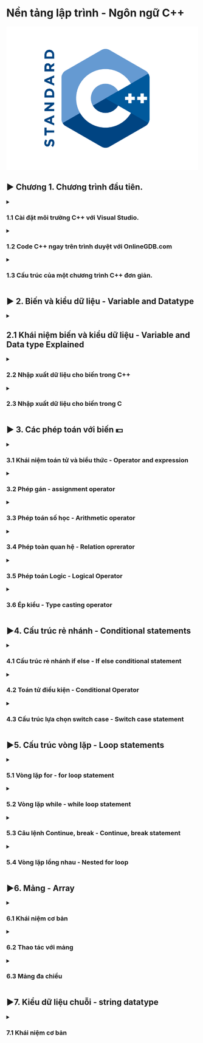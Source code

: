 # Nền tảng lập trình - Ngôn ngữ C++
![Alt text](image.png)

## ▶ Chương 1. Chương trình đầu tiên.

<details>
<summary>
<h3>1.1 Cài đặt môi trường C++ với Visual Studio.</h3>
</summary>
- Cài đặt Visual Studio (bản đầy đủ hơn so với VScode).
- Chọn tích vào mục: "Desktop development with C++". Cài luôn cả môi trường C++. Tiếp tục và Install.

    ### Cách tạo project mới.

    - Create new project
    - Empty project
    - Project name - Location - Solution 
    - Thêm chương trình vào phần Source file
    - Viết code 
    - Debuger 
    - Tạo thêm project trong Solution để làm việc
</details>

<details>
<summary>
<h3>1.2 Code C++ ngay trên trình duyệt với OnlineGDB.com</h3>
</summary>

- Nếu máy của bạn cấu hình yếu và không thể chạy Visual Studio hoặc VScode 
- Bạn có thể code trên trình duyệt web: OnlineGDb.com
- Với giao diện vừa đủ dùng
- Có thể lưu lại, qua tài khoản.
</details>

<details>
<summary>
<h3>1.3 Cấu trúc của một chương trình C++ đơn giản.</h3>
</summary>
- Sau khi cài đặt IDE thì bắt đàu viết code.

<h4>Tổng quan của 1 chương trình C++.</h4>

```C++
// Thư viện: liệt kê thư viện chứa các hàm sẽ dùng trong chương trình.
// input output stream: Luồng vào ra của chương trình
#include <iostream>

// thành phần bắt buộc của chương trình - hay là chương trình chính
int main() 
{
    // Nội dung chương trình: là các câu lệnh (statement or Instruction)
    /*  
    *   "std::cout<<" : đây là cú pháp(Syntax) của 1 *   câu lệnh. cần ghi nhớ thuộc lòng.
    *   "std" (standard library): là tên bộ chức năng thư viện chuẩn có sẵ trong ngôn ngữ C++
    *   "cout" (character out) là một hàm cụ thể
    *   Có thể hiểu công cụ "cout" nằm trong bộ công cụ std.
    *   "::" và "<<" là kí hiệu để dùng công cụ
    *   "\n" là kí hiệu xuống dòng
    */
    std::cout << "Hello world!\n";
   

    /*
    *   Lệnh này là trả về giá trị cho hàm main 
    *   Không có cũng ko lỗi, nhưng CẦN PHẢI CÓ để đảm bảo cấu trúc của chương trình
    */
    return 0;
    
}
```
Muốn bỏ qua dòng "std::" thì thêm lệnh này sau khi nhập tất cả các thư viện
```c++
// Dây là cú pháp thêm thư viện, có thể kết thúc bằng dấu ";" nhưng đó là thừa và ko cần thiêt 
#include <iostream>; 

// chú ý đây là 1 lệnh, khỏng phải hàm, biến,...phải có dấu ";"
using namespace std; 
```
</details>





## ▶ 2. Biến và kiểu dữ liệu - Variable and Datatype
<details>
  <summary>
    <h2>2.1 Khái niệm biến và kiểu dữ liệu - Variable and Data type Explained </h2>
  </summary>
  <h3>Biến là:</h3>
  - Đối tượng chiếm một vùng nhớ xác định
  - Dùng để lưu trữ giá trị nào đó
  <h3>Variable Explained:</h3>
  - abc
  <h3>Kiểu dữ liệu là:</h3>
  - Tập hợp của các loại giá trị mà có thể khởi tạo cho một biến 
  <h3>Data type exlained:</h3>
  - abc
</details>




<details>
  <summary>
    <h3>2.2 Nhập xuất dữ liệu cho biến trong C++</h3>
  </summary>
  Luồng dữ liệu vào và ra trong C++:
  gồm có các kiểu sau:

  - Số (nguyên, thực) trên 1 dòng, kết thúc bằng phím "space" hoặc "enter"

  - Kí tự, chuỗi kí tự, trên 1 dòng, kết thúc bằng phím "space" hoặc "enter"
  
  <h4> Lưu ý: </h4>  
  
  - Chuỗi kí tự có dấu cách "space" (dùng thêm thư viện string ); 
  
  - Dùng câu lệnh: 
  
  ```C++
  getline(cin,bien_string);
  ```
  - Nếu trước đó đã nhập gì đó bằng lệnh "cin" và bấm enter thì trong bộ nhớ tạm còn kí tự enter. Phải dùng lệnh sau để fix lỗi này.
  
  ```
  cin.ignore();
  ```
  Nếu trước đó ko nhập gì thì KHÔNG được dùng lệnh cin.ignore() vì sẽ sinh ra lỗi chờ vùng nhớ, mất kí tự đầu tiên của chuỗi

Chương trình ví dụ:
```C++

#include <iostream>
#include <string>
using namespace std;

int main()
{
  int tuoi = 0;
  string ho_ten = "";
  string que_quan = "";

  cout << "Nhap ten: ";
  // Dùng hàm getline() để nhập chuỗi có dấu cách bên trong
  getline(cin,ho_ten);

  // Luông dữ liệu ra
  cout << "Nhap tuoi";
  // Nhập dữ liệu vào Luồng dữ liệu vào
  cin >> tuoi;

  cout << "Nhap que quan: ";
  // Chú ý loại bỏ enter ở lệnh cin trên
  cin.ignore();
  getline(cin,que_quan)
  cout <<"Toi nam nay: " << tuoi <<" tuoi";
  return 0;
}

```
</details>




<details>
  <summary>
    <h3>2.3 Nhập xuất dữ liệu cho biến trong C</h3>
  </summary>

Cách thức nhập xuất dư liệu trong C khác một chút so với C++ về các hàm đưa dữ liệu vào luồng In - Out

<h4>Hàm xuất dữ liệu:</h4>

printf("[Nội dung]...[các đặt tả]", [danh sách đối số]) : xuất 1 luồng kí tự ra màn hình
<h4>Hàm nhập dư liệu</h4>
scanf("[Các đặc tả]", [địa chỉ tham số ]) : Nhập 1 luồng kí tự vào 


<h4>Lưu ý: khi làm việc với chuỗi trong ngôn ngữ C</h4>

- Muốn khởi tạo chuỗi kí tự trong C thì phải nhập qua mảng
- Dùng đặc tả: %s
- Lưu khi chuỗi có chứa dấu cách (VD "Kien Nguyen") thì nhập theo cách thông thường sẽ gây ra sai sót.

- Đây là cách đúng để khai báo kiểu dữ liệu chuỗi trong C
- Lưu ý chuỗi này kết thúc bằng kí tự: null là "\0" sẽ tự thêm vào ở cuối chuỗi
- Nên muốn lưu chuỗi 10 kí tự phải khai báo chuỗi 11 kí 

```C
char chuoiKitu[] = ""
```

Ví dụ 1: In ra màn hình chuỗi đã được khai báo sẵn

```C
char ho_ten[30] = "Kien Nguyen"n;
// Để xuất chuỗi làm như sau
sprintf("Ho va ten: %s",ho_ten);
```

Ví dụ 2: Nhập chuỗi "KHÔNG CÓ" - "CÓ" có dấu cách
```C
// khai báo chuỗi rỗng: dùng cách khai báo mảng và dấu ""
char ten[10] = ""; 

// khai báo biến chuỗi có dấu cách
char ho_ten[20] = "";

// Nhập dữ liệu cho bien ten
// Việc nhập kế thúc khí gặp dấu cách space hoặc xuống dòng enter
scanf("%s", &ten);

// Nhập dữ liệu cho biến ho_ten
// Việc nhập chỉ kết thúc khi gặp phím enter 
scanf("%[^\n]s",ho_ten);
```

Ví dụ 3: tổng hợp 
```C
#include "stdio.h"
int main()
{
  // biến lưu Họ và tên
  char hoTen = "";
  // biến tuoi : Biến số nguyên 
  int tuoi = 0;
  // biến xếp loại
  char xepLoai[] = ""

  //Nhập xuất họ và tên
  printf("Hay nhap ho va ten: ");
  scanf("%[^\n]s",&hoTen);

  // Nhập tuổi
  printf("\nNhap tuoi: ");
  scanf("%d",&tuoi);

  //Lệnh xóa 1 kí tự trong bộ nhớ đệm 
  getchar();

  // Nhập xếp loại
  printf("\nNhap xep loai: ");
  // cần có lệnh xóa bộ nhớ đệm trước đó
  scanf("%c",&xepLoai)

  // Xuất dữ liệu vừa nhập
  printf("%s\n %d tuoi\nXep loai: %s",hoTen,tuoi,xepLoai);

  return 0;
}
```
</details>





## ▶ 3. Các phép toán với biến :dollar: 

<details>
  <summary>
    <h3>3.1 Khái niệm toán tử và biểu thức - Operator and expression</h3>
  </summary>

  <h4>Nội dung chính:</h4>  

  - Ta có Variable là sự biến đổi giá trị của các biến.
  - Nó thông qua các phép toán(+,-,*,/,...): được gọi là Operator(toán tử).
  - Nếu các Operator đứng đơn lẻ thì không có ý nghĩa gì cả.
  - Chúng cần có các Variable hoặc các con số đứng cùng, được gọi là Operand(toán hạng).
  - Lúc này chúng đứng cùng nhau(Operator, Operand) ta có được Expression(biểu thức).

  ```c++
  #include <iostream>
  int main()
  {
    int a = 1; // Biến a được gán giá trị 1 qua toán tử "="
    int b = 2; // Tương tự cho biến b
    cout << a * b + 15; // a*b+15 = 17 | giá trị này được đưa vào luồng cout để đưa ra màn hình (cout trong thư viện iostream)
    return 0;
  }
  ```
  Phép toán có thể biểu diễn bằng kí hiệu (+,-,*,/,...) hiệu hoặc "chuỗi kí tự" hiểu đơn giản là hàm

  ```c++
  cout << sizeof(int_variable) // 4 byet 
  ```
  Số toàn hạng tham gia vào phép toán đó:
  - Có thể có 1 hoặc 2 toán hạng (operand) được dùng khi dùng 1 toán tử(operator).
  
  Độ ưu tiên - Precedent:
  - Sẽ có thứ tự thực hiện giữa các toán tử.

  Thứ tự thực hiện - Associativity:
  - Từ trái sang phải hay từ phải sang trái
  - Ví dụ với phép "+" sẽ làm việc với toán hạng bên tay phải trước

  ```C++
  // 3*4 sẽ được thực hiện trước, sau đó 1*2  rồi 2 + 12 
  cout << 1*2 + 3*4;
  
  ```
</details>




<details>
  <summary>
    <h3>3.2 Phép gán - assignment operator</h3>
  </summary>
  <h4>Nội dung chính:</h4>
  Phép gán - assignment operator.
  Biểu diễn: "=".

  Đặc điểm
  - Gán 1 giá trị nào đó cho 1 biến.
  - Số toán hạng tham gia vào phép gán là: 2.
  - Thứ tự ưu tiên của phép gán sau các phép toán(+,-,*,/,...).
  - Gáng giá trị bên phải sang biến bên trái.

  ```c++
  #include <iostream>
  int main()
  {
    int x; // Khai báo
    x = 10; // Khởi tạo giá trị - gán giá trị 10 cho x
    int y = 2; // Khaoi báo và khởi tạo 
    return 0;
  }
  ```

  Biến constant: chỉ được gán 1 lần duy nhất 
  Cú pháp:

  ```C++
  const int z = 100;
  ```

  ```C++
  int a = 1;
  int b = 2;
  // lưu ý : (a = b = 5) là một biểu thức expression - nên tương tự như biểu thức bình thường, ko phải hàm gì cả
  cout << (a = b = 5) << '\n'; 
  cout << x << '\n' << y << '\n';
  /*Kết quả là:
  5
  5
  5
  */
  ```

</details>


<details>
  <summary>
    <h3>3.3 Phép toán số học - Arithmetic operator</h3>
  </summary>

  <h4>Nội dung chính:</h4>
  
  - Các phép toán cơ bản trong toán học(+, -, *, /, %, ++, --) đều có trong lập trình.
   
  ```C++
  #include <iostream>
  int main()
  {
    // Phép cộng dùng toán tử "+"
    int x = 5 + 6;
    // Phép trừ dùng toán tử "-"
    int y = x - 1; 
    // Phép chia lấy phần nguyên dùng toán tử "/"
    int z = x * 2; 
    
    /* 
    * Trong lập trình thì phép chia là phép toán có nhiều hướng thực 
    * hiện, Nên cần chú ý khi thực hiện phép chia.
    */
    // Phép chia lấy phần nguyên dừng toán tử "/" 
    int i = 15 / 2; 
    //  Phép chia lấy phần dư dừng toán tử "%"
    int i = 15 % 2; // KQ: 1 

    /*
    * Vậy là sao để chia để nhận được kế quả số thực:
    * - Viết biểu thức dưới dạng số thự (VD: 10.0, 3.3,..)
    * - Biến nhận là kiểu số thực
    */
    float j = 15.0 / 2; 
    // Lưu ý biến số thực KHÔNG CÓ chia lấy phần dư
    // Không được chia cho số 0

    // Phép toàn tự tăng và tự giảm /
    // Kí hiệu: "a++" | "++a" | "a--"| "--a"| 
    // Kí hiệu: "a += b" | "a -= b" | "a *= b" | "a /=b" 
    int a = 0;
    a++; // Sau khi câu lệnh kết thúc bằng dấu ";" thì biến a mới tăng 1 đơn vị. 
    ++a; // Tăng ngay khi câu lệnh được thực hiện.
    
    /*
    * Phép toàn ưu tiên
    * Cú pháp: "( a + b ) * c"
    */
    int q = (1+2)*3;

    return 0;
  }
  ```
  <h4>Thư viện toán học</h4>

  Thư viện toán học - math library. Có các hàm cơ bản sau:
  Đây là phép toán được biểu diễn bằng chuỗi kí tự đã được nhắc ở các bài trước. Hay có thể gọi là hàm.

  - Hàm căn bặc 2 - sqrt(a) stand for "square root" 
  - Hàm mũ 2 - pow(a,b) stand for "power"
  - Hàm trị tuyệt đối - abs(a) - stand for "absolute"
  ```C++
  #include <iostream>
  #include <math.h> // Tại sao có chữ ".h"? Vì đây là thư viện của lập trình C 
  #include <cmath> // hoặc có thể viết NTN

  using namespace std;
  int main()
  {
    int x = 9;
    // In ra căn bậc 2
    cout << sqrt(x);
    // Đây là in ra x^4 . Dùng cho mũ lớn để giảm số lượng code.
    cout << pow(x,4);
    //In ra trị tuyệt đối  
    cout << abs(x);
    return 0;
  }
  
  ```
  <h4>Phép toàn cộng kí tự</h4>
  
  ```C++
  char x = 'A'; // Lưu trong bộ nhớ MT là một số nguyên nằm trong mã Asci
  cout << x; // KQ: 65
  cout << (x+1); // KQ: 66
  ```      
</details>



<details>
  <summary>
    <h3>3.4 Phép toàn quan hệ - Relation oprerator</h3>
  </summary>
  <h4>Nội dụng chính:</h4>
  
  - Phép toàn quan hệ hay còn gọi là phép toán so sánh - Relation Operator
  - Các kiểu so sánh có thể có là:
    <, >, ==, <=, >=, !=
  - Gía trị trả về của một biểu thức so sánh là một giá trị Bool (đúng - sai) 1 hoặc 0.

Chương trình minh họa:
```C++
#include <iostream>
using namespace std;
int main()
{

  int x = 1;
  // Đây là 1 biểu thức so sánh - kết quả: SAI, giá trị trả về là "0"
  x < 1; 
  // In ra màn hình giá trị trả về là "0"
  cout << (x<1);
  // Còn đây là biểu thức đúng và có giá trị trả về là "1"
  cout << (x>0);
  return 0;
}
```
</details>



<details>
  <summary>
    <h3>3.5 Phép toán Logic - Logical Operator</h3>
  </summary>
  <h4>Nội dung chính:</h4>

  - Kết quả của các phép toàn logical chỉ có "đúng" hoặc "sai". Tức là kết quả của biểu thức có kiểu ```bool```.
  - Các biến ```bool``` có thể: cộng, trừ, nhân, chia với nhau. Nhưng đừng làm như thế nếu bạn là lập trình viên chuyên nghiệp.
  - Trong thực tế đây là các thao tác với các biến logical ```bool```: phép nhân(AND), phép cộng (OR), phép đảo (NOT). Kí hiệu: ```&& || !```
  - Thứ tự ưu tiên của các phép toàn Logical: 
      1. ```!```
      2. ```&&```
      3. ```||```



  ```C++
  // Cộng trừ nhân chia - theo kiểu người nhà quê 
  bool a = 1, b = 0;
  bool nhaQue = a*b; // Đúng không báo lỗi nhưng đừng làm thế 

  // Đây là ví dụng minh họa các phép toàn logical operator hoạt động ntn.
  
  #include <iostream>
  using namespace std; 
  int main()
  {
    bool a = true; // 1
    bool b = true; // 1
    // Phép toán AND - Phép và - là phép nhân số nhị phân, kí hiệu: &&
    bool c = a&&b; // 1&&1 = 1*1 = 1 
    // Phép toán OR - phép hoặc - là phép cộng hai số nhị phân, kí hiệu: ||
    bool d = a||b; // 1||1 = 1+1 = 1 
    // Phép toán NOT - phép toán đảo - là đảo giá trị của 1 số nhị phân, kí hiệu: !
    bool e = !a; // !1 = 0
    return 0;
  }
  ```         
</details>





<details>
  <summary>
    <h3>3.6 Ép kiểu -  Type casting operator</h3>
  </summary>
  <h4>Nội dung chính:</h4>
  
  - Ép kiểu là chuyển đổi kiểu dữ liệu.
  - Đối với các kiểu dữ liệu nguyên thủy (primitive Variable): bool, char, int, float, double,...Thường thì không cần phải ép kiểu tường minh mà sẽ được C++ ép kiểu tự động.
  - Các kiểu dữ liệu mở rộng: array, string, struct, class,...Không có  ép kiểu tự động, cần phải được DEV ép kiểu tường mình để tránh lỗi vì kiễu dữ liệu trên phức tạp
  
  Cú pháp ép kiểu tường minh:
  ```C++
  int a = 1998;
  float b = (float)a;
  ```

  Chương trình minh họa chi tiết:
  ```C++
  #include <iostream>
  #include <string>
  using namespace std;
  int main()
  {
    // CÁC KIỂU DỮ LIỆU NGUYÊN THỦY 
    // float -> int
    float x = 1.5;
    cout << (int)x; // KQ = 1

    int y = 1;
    cout << (float)y; //KQ = 1.00000

    int z = 65;
    cout << (char)z; // in ra A

    // char -> int
    char j = 'A';
    cout << (int)j; // in ra 65
    // Ví dụ ép kiểu tự động 
    float so_thuc = 1.5;
    int bien_so_nguyen = so_thuc; // Vì gáng 1 số thực vào biến số nguyên
    cout << bien_so_nguyen; // KQ = 1 đã tự động ép kiểu


    // Đối với các kiểu dữ liệu mở rộng được ép kiểu bằng HÀM chuyên ép kiểu cho nó

    string s = "123.456"; // chuỗi kí tự 123 ko phải số 123
    // SAI - không phải kiểu dữ liệu nào cũng ép kiểu được
    int q = (int)s; // SAI
    // Nếu muốn ép kiểu cho câu lệnh trên thì cần tạo 1 hàm riêng để ép
    
    int q = stoi(s); // string to interger lấy tất cả các số đầu tiên đến khi gặp dấu . hoặc chữ này đó
    int k = stof(s);

    // Số ép thành chuỗi
    int bien_so = 1998;
    string bien_chuoi = to_string(bien_so); // bien_chuoi = "1998"

  }

  ```  
</details>

## ▶4. Cấu trúc rẻ nhánh - Conditional statements

<details>
  <summary>
    <h3>4.1 Cấu trúc rẻ nhánh if else - If else  conditional statement</h3>
  </summary>
  <h4>Nội dụng chính:</h4>

  - Thế nào là cấu trúc rẻ nhánh (hay cấu trúc điều khiển, hay câu điều kiện, hay if else)? Hiểu đơn giản là nếu thỏa mãn điều kiện thì sẽ làm điều gì đó.
  - Có thể dùng if else lồng nhau để xử lí chi tiết vấn đề.
  - Trong câu điều kiện If else nếu 1 đk đúng thì sẽ ko làm việc với các điều kiện còn lại, đây cũng là 1 điều cần lưu ý để tránh việc sót các điều kiện khi tạo ra 1 câu điều kiện. 
  - Có nhưng trường hợp không bặt buộc phải có else hoặc if else.
  - Chú ý: Có nhiều kiểu câu điều kiện có thể xảy ra nhưng đây là 4 kiểu chính. Cần phải lưu ý. 

  ```C++
  // 1. Đây là câu lệnh: if
  if(dieu_kien)
  {
    // Các câu lệnh
  }

  // 2. Đây là câu lệnh if else
  if(dieu_kien)
  {
    // Các câu lệnh
  } 
  else
  {
    // Câu lệnh
  }

  // 3. Đây là câu: if() else if() else()
  if (dk_1)
  {
    //...
  } 
  else if(dk_2)
  {
    //...
  }
  else // CÁC ĐK CÒN LẠI
  {
    //...
  }

  //4. Đây là if eles lồng nhau

  if(dk_1)
  {
    if(dk_2)
    {
        //...
    }
    else
    {
        //...
    }
  }
  else 
  {
    //...
  }   
  ``` 

  <h4>Chương trình ví dụ:</h4>

  ```C++
  #include <iostream>
  using namespace std; 
  int main()
  {

    // VD cho câu điều kiện if else đơn giản
    bool catched = 1;
    if(catched)
    {
        cout << "CM dính bẫy rồi!"
    } else
    {
        cout << "May quá!"    
    }

    // VD if else lồng nhau
    int tuoi = 19;
    if(tuoi >= 18)
    {
        cout >> "\nDu tuoi di tu.";
    } 
    else if(tuoi >= 15 && tuoi<18)
    {
        cout << "Chua du tuoi di tu, co the dua vao trai giao duong."
    } 
    else 
    {
        cout << "Chua du tuoi di tu. Nhac nho, canh cao!";
    }
  }
  ```
</details>





<details>
  <summary>
    <h3>4.2 Toán tử điều kiện - Conditional Operator</h3>
  </summary>

  <h4>Nội dung chính:</h4> 
  - Điểm khác biệt so với câu điều kiện if else là: KHÔNG cần khối lệnh 
  - Chỉ cần 1 câu lệnh cho phép rẻ nhánh
  - Nó là 1 biểu thức trả về giá trị cụ thể (cần lưu ý), vì thế có thể đưa nó vào luồng output ```cout``` để in ra màn hình.
  - Độ ưu tiên, nếu không rõ chỉ cần chú ý thì cứ đưa vào cặp ngoặc tròn
  - Vậy khi nào nên dùng loại toán tử này: đối với các điều kiện đơn giản.

  Cú pháp:
  ```C++
  // nếu điều kiện đúng thực hiện return_value_A nếu không thực hiện return_value_B
  dieu_kien? <return_value_A> : <return_value_B>
  ```

  <h4>Chương trình ví du:</h4>
  ```C++
  #include <iostream>
  using namespace std;
  int main()
  {
    int tuoi = 16;
    //Đưa vào luồng output được vì đây là dữ liệu trả về.
    cout << ((tuoi >= 18)? "Da du tuoi di tu" : "Chua du tuoi di tu");
    return 0;
  }
  ```
  
</details>




<details>
  <summary>
    <h3>4.3 Cấu trúc lựa chọn switch case - Switch case statement </h3>
  </summary>
  <h4>Nội dung chính:</h4> 
  
  - Các hoạt động khác if else một chút.
  - Switch case là một trường hợp của if else, được tạo ra để viết gắn gọn chương trình.
  - Chuyên dụng để kiểm tra các biến số nguyên hoặc kí tự (tránh các biến constant hoặc các biến đặt biệt).
  - Với cấu trúc này cũng khá tính linh hoạt có thể kế hợp với cấu trúc điều kiện khác và các câu lệnh ```break, contiune, goto,..``` để tạo ra các chương trình nâng cao hơn (rất hay).

  Cú pháp:
    ```C++
    switch(tham_so_sanh_bang) // đưa 1 tham số so sánh bằng vào đay
    {
        case x1: // với x là 1 kí tự so sánh với tham số trên 
        {
            // Các câu lệnh cần thực hiện
            break; //bắt buộc phải có
        }
        case x2:
        {
            break;
        }
    }

    <h4>Chương trình mẫu:</h4>

  ```C++
  #include <iostream>
  #include <string>

  using namespace std;
  int main()
  {
    // Ví dụ với IF ELSE
    int month = 0
    string s = "";

    if (month == 1)
    {
        s = "January";
    }
    else if (month == 2)
    {
        s = "Febuary";
    }
    else if (month == 3)
    {
        s = "MarCH";
    } // TƯỞNG TỰ CHO CÁC THÁNG SAU
    cout << s;

    // VD switch case
    switch(month)
    {
        case 1:
            s = "January";
            break;
        case 2:
            s = "Febuary";
            break;
        case 3:
            s = "March"
            break;
    }
    cout << s;
    return 0;
  }

  ```   
</details>







<h2> ▶5. Cấu trúc vòng lặp - Loop statements </h2>

<details>
    <summary>
        <h3>5.1 Vòng lặp for - for loop statement</h3>
   </summary>
   Vòng lặp là gì?
Thực hiện câu lệnh lặp đi lặp lại nhiều lần

Cú pháp:
```C++
    /*
    for(biến đếm; điều kiện thực hiện; tự tăng biến đếm)
    {
        các câu lệnh cần lặp
    }
    */
    for(int i = 0; i <5; i++)
    {
        cout << "Hello world!";
    }
```

Ví dụ: 
```C++
#include <iostream>
using namespace std;
int main()
{
    // Viết tay các câu lệnh giống nhau nhiều lần
    cout << "Tôi tên là Nguyễn Trung Kiên, tôi muốn thành công và hạnh phúc.\n";
    cout << "Tôi tên là Nguyễn Trung Kiên, tôi muốn thành công và hạnh phúc.\n";
    cout << "Tôi tên là Nguyễn Trung Kiên, tôi muốn thành công và hạnh phúc.\n"; 
    cout << "Tôi tên là Nguyễn Trung Kiên, tôi muốn thành công và hạnh phúc.\n"; 
    cout << "Tôi tên là Nguyễn Trung Kiên, tôi muốn thành công và hạnh phúc.\n"; 
    cout << "Tôi tên là Nguyễn Trung Kiên, tôi muốn thành công và hạnh phúc.\n"; 
    cout << "Tôi tên là Nguyễn Trung Kiên, tôi muốn thành công và hạnh phúc.\n"; 

    // Dùng vòng lặp for để làm điều tương tự 30 lần
    for(int i = 0; i<30; i++) // i mean "index: số thứ tụ" or "interate: lập lại"  
    {
        cout << "Tôi tên là Nguyễn Trung Kiên, tôi muốn thành công và hạnh phúc.\n";
    }

    //Các cách viết có thể dùng khi lập trình với for
    // Biến đếm nằm bên ngoài for
    int j = 0;
    for(; j<5; j++)
    {
        cout << "Bien dem nam ben ngoai vong lap for";
    }

    // VỌNG LẶP KO CÓ ĐK DỪNG
    for(int i = 0; ; i++)
    {
        cout << "bien dem: " << i << '\n' ;
    }
    //Vòng lặp vô hạn
    for(;;)
    {
        cout << "Vong lap vo han";
    }
}
```   
</details>





<details>
    <summary>
        <h3>5.2 Vòng lặp while - while loop statement</h3>
   </summary>
   
   <h4>Vòng lặp while là: </h4>

- Dùng khi KHÔNG BIẾT TRƯỚC số lần lặp
- Về bản chất cũng là vòng lặp giống như for, và có thể thay thế cho nhau. Nhưng 2 cách này đều có ưu nhược điểm riêng
- Có rất nhiều cách viết vòng lặp, có thể linh hoạt trong các viết
Cú pháp:
```C++
/*
    (Khai báo biến đếm bên ngoài)
    int i = 0;
    while(1 điều kiện)
    {
        (các câu lệnh)
        (lệnh tăng hoặc giảm)
    }
*/
int i = 0;
while(i < 100)
{
    cout << "Nguyen Trung Kien\n";
    i++
}
``` 

Tương tự như while() thì do{}while() là giống nhau mọi thứ chỉ trừ ở 1 điểm

```C++
do
{
    // các câu lệnh
}while(dieu_kien_dung)

``` 
Là các lệnh sẽ được thực hiện ít nhất một lần.

</details>





<details>
    <summary>
        <h3>5.3 Câu lệnh Continue, break - Continue, break statement</h3>
   </summary>
   <h4>Hai phép lệnh continue và break điều khiển vòng lặp như thế nào: </h4>

Chú ý: ```continue``` chỉ dùng với for, while và switch case.
- Lệnh  ```continue``` cho phép bỏ qua tất cả các lệnh phía dưới để đi đến đầu vòng lặp tiếp theo.
- Lệnh ```break``` cho phép thoát ra khỏi vòng lặp

Vi dụ:    
```C++
for(int i = 0; i< 10; i++)
{   
    cout << "di lam";
    continue;
    cout << "di vong vong";
}
```

Chỉ có tác dụng với for()
```C++
//VD bỏ qua việc đi làm thêm vào ngày chẵn
for(int i = 0; i <=10; i++)
{
    if(i%2==0)
    {
        continue;
    }
    cout << "di lam them\n";
}
```

VD lệnh break, khi không có điều kiện duy trì

```c++
for(int i = 2;; i++)
{
    if(i == 7)
    {
        break;
    }
    cout << "Di lam cham chi vao thu " << i << '\n';
}
```
   
</details>





<details>
    <summary>
        <h3>5.4 Vòng lặp lồng nhau - Nested for loop</h3>
   </summary>

   <h4>Nội dung chính:</h4>

- Vòng lặp lồng nhau là bên trong một vòng lặp có một vòng lặp khác
- ```continue``` và ```break``` chỉ tác động vào vòng lặp gần nhất chứa nó.

```C++
#include<iostrem>
using namespace std;
int main()
{
    for(int i = 0; i < 10; i++)
    {
        cout << "Tuan thu " << i;
        for(int j = 1; j < 8; j++)
        {
            cout << "Di lam ngay thu: " << j;
        }
    }
    return 0;
}
```

Bài tập vẽ hình dùng vòng lặp nested loop
```C++
// Vẽ hình vuông
#include <iostream>
using namespace std;
int main()
{
    int n;
    cout >> "Nhap do dai canh hinh vuong: ";
    cin >> n;

    for(int i = 0; i < 4; i++)
    {  
        for(int j = 0; j < 4; j++);
        {
            cout << "* ";
        }
        cout << '\n';
    }   
    return 0;
}

```   
</details>





<h2> ▶6. Mảng - Array </h2>

<details>
    <summary>
        <h3>6.1 Khái niệm cơ bản </h3>
   </summary>
</details>




<details>
    <summary>
        <h3>6.2 Thao tác với mảng </h3>
   </summary>
</details>




<details>
    <summary>
        <h3>6.3 Mảng đa chiều </h3>
   </summary>
</details>






<h2> ▶7. Kiểu dữ liệu chuỗi - string datatype </h2>

<details>
    <summary>
        <h3>7.1 Khái niệm cơ bản </h3>
   </summary>
</details>
</details>


